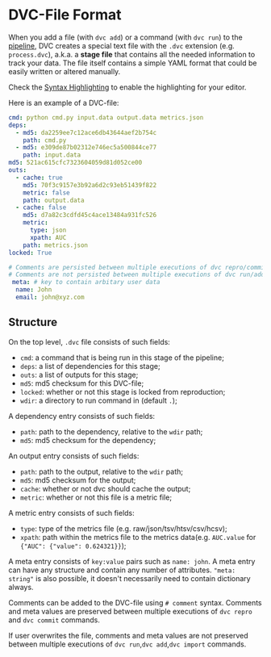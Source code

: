 # DVC-File Format

When you add a file (with `dvc add`) or a command (with `dvc run`) to the
[pipeline](https://dvc.org/doc/get-started/pipeline), DVC creates a special text
file with the `.dvc` extension (e.g. `process.dvc`), a.k.a. a **stage file**
that contains all the needed information to track your data. The file itself
contains a simple YAML format that could be easily written or altered manually.

Check the [Syntax Highlighting](/doc/user-guide/plugins) to enable the
highlighting for your editor.

Here is an example of a DVC-file:

```yaml
cmd: python cmd.py input.data output.data metrics.json
deps:
  - md5: da2259ee7c12ace6db43644aef2b754c
    path: cmd.py
  - md5: e309de87b02312e746ec5a500844ce77
    path: input.data
md5: 521ac615cfc7323604059d81d052ce00
outs:
  - cache: true
    md5: 70f3c9157e3b92a6d2c93eb51439f822
    metric: false
    path: output.data
  - cache: false
    md5: d7a82c3cdfd45c4ace13484a931fc526
    metric:
      type: json
      xpath: AUC
    path: metrics.json
locked: True

# Comments are persisted between multiple executions of dvc repro/commit.
# Comments are not persisted between multiple executions of dvc run/add/import.
 meta: # key to contain arbitary user data
  name: John
  email: john@xyz.com
```

## Structure

On the top level, `.dvc` file consists of such fields:

- `cmd`: a command that is being run in this stage of the pipeline;
- `deps`: a list of dependencies for this stage;
- `outs`: a list of outputs for this stage;
- `md5`: md5 checksum for this DVC-file;
- `locked`: whether or not this stage is locked from reproduction;
- `wdir`: a directory to run command in (default `.`);

A dependency entry consists of such fields:

- `path`: path to the dependency, relative to the `wdir` path;
- `md5`: md5 checksum for the dependency;

An output entry consists of such fields:

- `path`: path to the output, relative to the `wdir` path;
- `md5`: md5 checksum for the output;
- `cache`: whether or not dvc should cache the output;
- `metric`: whether or not this file is a metric file;

A metric entry consists of such fields:

- `type`: type of the metrics file (e.g. raw/json/tsv/htsv/csv/hcsv);
- `xpath`: path within the metrics file to the metrics data(e.g. `AUC.value` for
  `{"AUC": {"value": 0.624321}}`);

A meta entry consists of `key:value` pairs such as `name: john`. A meta entry
can have any structure and contain any number of attributes. `"meta: string"` is
also possible, it doesn't necessarily need to contain dictionary always.

Comments can be added to the DVC-file using `# comment` syntax. Comments and
meta values are preserved between multiple executions of `dvc repro` and
`dvc commit` commands.

If user overwrites the file, comments and meta values are not preserved between
multiple executions of `dvc run`,`dvc add`,`dvc import` commands.
